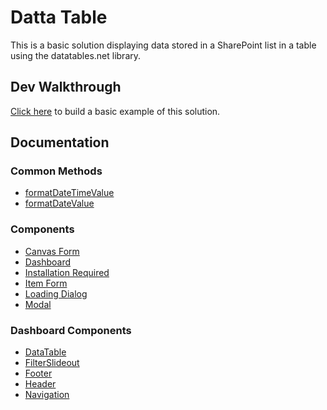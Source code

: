 # Datta Table

This is a basic solution displaying data stored in a SharePoint list in a table using the datatables.net library.

## Dev Walkthrough

[Click here](https://github.com/gunjandatta/sp-dashboard/wiki) to build a basic example of this solution.

## Documentation

### Common Methods

* [formatDateTimeValue](modules.html#formatDateTimeValue)
* [formatDateValue](modules.html#formatDateValue)

### Components

* [Canvas Form](classes/_CanvasForm.html)
* [Dashboard](classes/Dashboard.html)
* [Installation Required](classes/_InstallationRequired.html)
* [Item Form](classes/_ItemForm.html)
* [Loading Dialog](classes/_LoadingDialog.html)
* [Modal](classes/_Modal.html)

### Dashboard Components

* [DataTable](classes/DataTable.html)
* [FilterSlideout](classes/FilterSlideout.html)
* [Footer](classes/Footer.html)
* [Header](classes/Header.html)
* [Navigation](classes/Navigation.html)
